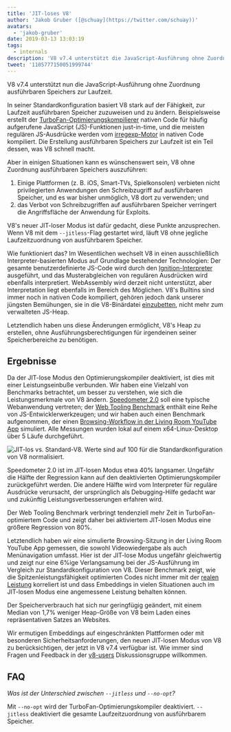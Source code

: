 ```yaml
---
title: 'JIT-loses V8'
author: 'Jakob Gruber ([@schuay](https://twitter.com/schuay))'
avatars:
  - 'jakob-gruber'
date: 2019-03-13 13:03:19
tags:
  - internals
description: 'V8 v7.4 unterstützt die JavaScript-Ausführung ohne Zuordnung ausführbaren Speichers zur Laufzeit.'
tweet: '1105777150051999744'
---
```

V8 v7.4 unterstützt nun die JavaScript-Ausführung ohne Zuordnung ausführbaren Speichers zur Laufzeit.

In seiner Standardkonfiguration basiert V8 stark auf der Fähigkeit, zur Laufzeit ausführbaren Speicher zuzuweisen und zu ändern. Beispielsweise erstellt der [TurboFan-Optimierungskompilierer](/blog/turbofan-jit) nativen Code für häufig aufgerufene JavaScript (JS)-Funktionen just-in-time, und die meisten regulären JS-Ausdrücke werden vom [irregexp-Motor](https://blog.chromium.org/2009/02/irregexp-google-chromes-new-regexp.html) in nativen Code kompiliert. Die Erstellung ausführbaren Speichers zur Laufzeit ist ein Teil dessen, was V8 schnell macht.

<!--truncate-->
Aber in einigen Situationen kann es wünschenswert sein, V8 ohne Zuordnung ausführbaren Speichers auszuführen:

1. Einige Plattformen (z. B. iOS, Smart-TVs, Spielkonsolen) verbieten nicht privilegierten Anwendungen den Schreibzugriff auf ausführbaren Speicher, und es war bisher unmöglich, V8 dort zu verwenden; und
1. das Verbot von Schreibzugriffen auf ausführbaren Speicher verringert die Angriffsfläche der Anwendung für Exploits.

V8's neuer JIT-loser Modus ist dafür gedacht, diese Punkte anzusprechen. Wenn V8 mit dem `--jitless`-Flag gestartet wird, läuft V8 ohne jegliche Laufzeitzuordnung von ausführbarem Speicher.

Wie funktioniert das? Im Wesentlichen wechselt V8 in einen ausschließlich Interpreter-basierten Modus auf Grundlage bestehender Technologien: Der gesamte benutzerdefinierte JS-Code wird durch den [Ignition-Interpreter](/blog/ignition-interpreter) ausgeführt, und das Musterabgleichen von regulären Ausdrücken wird ebenfalls interpretiert. WebAssembly wird derzeit nicht unterstützt, aber Interpretation liegt ebenfalls im Bereich des Möglichen. V8's Builtins sind immer noch in nativen Code kompiliert, gehören jedoch dank unserer jüngsten Bemühungen, sie in die V8-Binärdatei [einzubetten](/blog/embedded-builtins), nicht mehr zum verwalteten JS-Heap.

Letztendlich haben uns diese Änderungen ermöglicht, V8's Heap zu erstellen, ohne Ausführungsberechtigungen für irgendeinen seiner Speicherbereiche zu benötigen.

## Ergebnisse

Da der JIT-lose Modus den Optimierungskompiler deaktiviert, ist dies mit einer Leistungseinbuße verbunden. Wir haben eine Vielzahl von Benchmarks betrachtet, um besser zu verstehen, wie sich die Leistungsmerkmale von V8 ändern. [Speedometer 2.0](/blog/speedometer-2) soll eine typische Webanwendung vertreten; der [Web Tooling Benchmark](/blog/web-tooling-benchmark) enthält eine Reihe von JS-Entwicklerwerkzeugen; und wir haben auch einen Benchmark aufgenommen, der einen [Browsing-Workflow in der Living Room YouTube App](https://chromeperf.appspot.com/report?sid=518c637ffa0961f965afe51d06979375467b12b87e72061598763e5a36876306) simuliert. Alle Messungen wurden lokal auf einem x64-Linux-Desktop über 5 Läufe durchgeführt.

![JIT-los vs. Standard-V8. Werte sind auf 100 für die Standardkonfiguration von V8 normalisiert.](/_img/jitless/benchmarks.svg)

Speedometer 2.0 ist im JIT-losen Modus etwa 40% langsamer. Ungefähr die Hälfte der Regression kann auf den deaktivierten Optimierungskompiler zurückgeführt werden. Die andere Hälfte wird vom Interpreter für reguläre Ausdrücke verursacht, der ursprünglich als Debugging-Hilfe gedacht war und zukünftig Leistungsverbesserungen erfahren wird.

Der Web Tooling Benchmark verbringt tendenziell mehr Zeit in TurboFan-optimiertem Code und zeigt daher bei aktiviertem JIT-losen Modus eine größere Regression von 80%.

Letztendlich haben wir eine simulierte Browsing-Sitzung in der Living Room YouTube App gemessen, die sowohl Videowiedergabe als auch Menünavigation umfasst. Hier ist der JIT-lose Modus ungefähr gleichwertig und zeigt nur eine 6%ige Verlangsamung bei der JS-Ausführung im Vergleich zur Standardkonfiguration von V8. Dieser Benchmark zeigt, wie die Spitzenleistungsfähigkeit optimierten Codes nicht immer mit der [realen Leistung](/blog/real-world-performance) korreliert ist und dass Embeddings in vielen Situationen auch im JIT-losen Modus eine angemessene Leistung behalten können.

Der Speicherverbrauch hat sich nur geringfügig geändert, mit einem Median von 1,7% weniger Heap-Größe von V8 beim Laden eines repräsentativen Satzes an Websites.

Wir ermutigen Embeddings auf eingeschränkten Plattformen oder mit besonderen Sicherheitsanforderungen, den neuen JIT-losen Modus von V8 zu berücksichtigen, der jetzt in V8 v7.4 verfügbar ist. Wie immer sind Fragen und Feedback in der [v8-users](https://groups.google.com/forum/#!forum/v8-users) Diskussionsgruppe willkommen.

## FAQ

*Was ist der Unterschied zwischen `--jitless` und `--no-opt`?*

Mit `--no-opt` wird der TurboFan-Optimierungskompiler deaktiviert. `--jitless` deaktiviert die gesamte Laufzeitzuordnung von ausführbarem Speicher.
